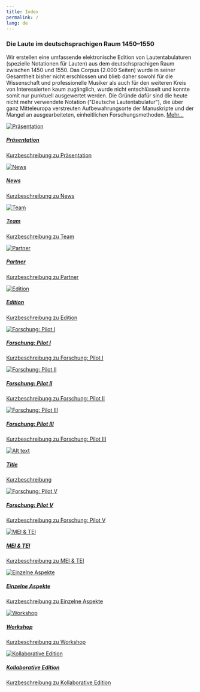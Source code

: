 ```yaml
---
title: Index
permalink: /
lang: de
---
```

### Die Laute im deutschsprachigen Raum 1450–1550

Wir erstellen eine umfassende elektronische Edition von Lautentabulaturen (spezielle Notationen für Lauten) aus dem deutschsprachigen Raum zwischen 1450 und 1550. Das Corpus (2.000 Seiten) wurde in seiner Gesamtheit bisher nicht erschlossen und blieb daher sowohl für die Wissenschaft und professionelle Musiker als auch für den weiteren Kreis von Interessierten kaum zugänglich, wurde nicht entschlüsselt und konnte somit nur punktuell ausgewertet werden. Die Gründe dafür sind die heute nicht mehr verwendete Notation ("Deutsche Lautentabulatur"), die über ganz Mitteleuropa verstreuten Aufbewahrungsorte der Manuskripte und der Mangel an ausgearbeiteten, einheitlichen Forschungsmethoden. [Mehr...](/presentation)
<p>
    <div class="row">
        <div class="card-group">
            <div class="card bg-dark text-white"> 
                <a href="/presentation">
                    <img class="card-img tile" src="assets/img/paul_jenisch_small.png" alt="Präsentation"/>
                    <div class="card-img-overlay">
                        <h5 class="card-title">Präsentation</h5>
                        <p class="card-text">Kurzbeschreibung zu Präsentation</p>
                    </div>
                </a>
            </div>
            <div class="card bg-dark text-white"> 
                <a href="/news">
                <img class="card-img tile" src="assets/img/1400_hand.png" alt="News"/>
                <div class="card-img-overlay">
                    <h5 class="card-title">News</h5>
                    <p class="card-text">Kurzbeschreibung zu News</p>
                </div>
                </a>
            </div>
            <div class="card bg-dark text-white"> 
                <a href="/team">
                <img class="card-img tile" src="assets/img/Dohna_kutsche.png" alt="Team"/>
                <div class="card-img-overlay">
                    <h5 class="card-title">Team</h5>
                    <p class="card-text">Kurzbeschreibung zu Team</p>
                </div>
                </a>
            </div>
            <div class="card bg-dark text-white"> 
                <a href="/partner">
                <img class="card-img tile" src="assets/img/Foedera.png" alt="Partner"/>
                <div class="card-img-overlay">
                    <h5 class="card-title">Partner</h5>
                    <p class="card-text">Kurzbeschreibung zu Partner</p>
                </div>
                </a>
            </div>
        </div>
        </div>
        <div class="row">
        <div class="card-group">
            <div class="card bg-dark text-white"> 
                <a href="/edition">
                <img class="card-img tile" src="assets/img/Craus_02.jpg" alt="Edition"/>
                <div class="card-img-overlay">
                    <h5 class="card-title">Edition</h5>
                    <p class="card-text">Kurzbeschreibung zu Edition</p>
                </div>
                </a>
            </div>
            <div class="card bg-dark text-white"> 
                <a href="/pilotI">
                <img class="card-img tile" src="assets/img/Hofieren_Dohna.png" alt="Forschung: Pilot I"/>
                <div class="card-img-overlay">
                    <h5 class="card-title">Forschung: Pilot I</h5>
                    <p class="card-text">Kurzbeschreibung zu Forschung: Pilot I</p>
                </div>
                </a>
            </div>
            <div class="card bg-dark text-white"> 
                <a href="/pilotII">
                <img class="card-img tile" src="assets/img/Craus_Harfe_col_01.png" alt="Forschung: Pilot II"/>
                <div class="card-img-overlay">
                    <h5 class="card-title">Forschung: Pilot II</h5>
                    <p class="card-text">Kurzbeschreibung zu Forschung: Pilot II</p>
                </div>
                </a>
            </div>
            <div class="card bg-dark text-white"> 
                <a href="/pilotIII">
                <img class="card-img tile" src="assets/img/Collage_02.png" alt="Forschung: Pilot III"/>
                <div class="card-img-overlay">
                    <h5 class="card-title">Forschung: Pilot III</h5>
                    <p class="card-text">Kurzbeschreibung zu Forschung: Pilot III</p>
                </div>
                </a>
            </div>
        </div>
        </div>
        <div class="row">
        <div class="card-group">
            <div class="card bg-dark text-white"> 
                <a href="/pilotIV">
                            <img class="card-img tile" src="assets/img/Handy_coll_02.png" alt="Alt text"/>
                        <div class="card-img-overlay">
                            <h5 class="card-title">Title</h5>
                            <p class="card-text">Kurzbeschreibung</p>
                        </div>
                </a>
            </div>
            <div class="card bg-dark text-white"> 
                <a href="/news">
                <img class="card-img tile" src="assets/img/DTOe_coll_01.png" alt="Forschung: Pilot V"/>
                <div class="card-img-overlay">
                    <h5 class="card-title">Forschung: Pilot V</h5>
                    <p class="card-text">Kurzbeschreibung zu Forschung: Pilot V</p>
                </div>
                </a>
            </div>
            <div class="card bg-dark text-white"> 
                <a href="/team">
                <img class="card-img tile" src="assets/img/xml_Bild_01.png" alt="MEI & TEI"/>
                <div class="card-img-overlay">
                    <h5 class="card-title">MEI &amp; TEI</h5>
                    <p class="card-text">Kurzbeschreibung zu MEI &amp; TEI</p>
                </div>
                </a>
            </div>
            <div class="card bg-dark text-white"> 
                <a href="/aspects">
                <img class="card-img tile" src="" alt="Einzelne Aspekte"/>
                <div class="card-img-overlay">
                    <h5 class="card-title">Einzelne Aspekte</h5>
                    <p class="card-text">Kurzbeschreibung zu Einzelne Aspekte</p>
                </div>
                </a>
            </div>
        </div>
        </div>
        <div class="row">
        <div class="card-group">
            <div class="card bg-dark text-white"> 
                <a href="/workshop">
                <img class="card-img tile" src="assets/img/Craus_02.jpg" alt="Workshop"/>
                <div class="card-img-overlay">
                    <h5 class="card-title">Workshop</h5>
                    <p class="card-text">Kurzbeschreibung zu Workshop</p>
                </div>
                </a>
            </div>
            <div class="card bg-dark text-white"> 
                <a href="/collaboration">
                <img class="card-img tile" src="" alt="Kollaborative Edition"/>
                <div class="card-img-overlay">
                    <h5 class="card-title">Kollaborative Edition</h5>
                    <p class="card-text">Kurzbeschreibung zu Kollaborative Edition</p>
                </div>
                </a>
            </div>
        </div>
    </div>
</p>


